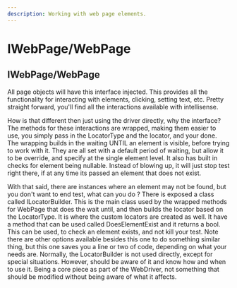 ```yaml
---
description: Working with web page elements.
---
```


# IWebPage/WebPage

## IWebPage/WebPage

All page objects will have this interface injected. This provides all the functionality for interacting with elements, clicking, setting text, etc. Pretty straight forward, you'll find all the interactions available with intellisense. 

How is that different then just using the driver directly, why the interface?  The methods for these interactions are wrapped, making them easier to use, you simply pass in the LocatorType and the locator, and your done. The wrapping builds in the waiting UNTIL an element is visible, before trying to work with it. They are all set with a default period of waiting, but allow it to be override, and specify at the single element level. It also has built in checks for element being nullable. Instead of blowing up, it will just stop test right there, if at any time its passed an element that does not exist.

With that said, there are instances where an element may not be found, but you don't want to end test, what can you do ? There is exposed a class called ILocatorBuilder. This is the main class used by the wrapped methods for WebPage that does the wait until, and then builds the locator based on the LocatorType. It is where the custom locators are created as well. It have a method that can be used called DoesElementExist and it returns a bool. This can be used, to check an element exists, and not kill your test. Note there are other options available besides this one to do something similar thing, but this one saves you a line or two of code, depending on what your needs are. Normally, the LocatorBuilder is not used directly, except for special situations. However, should be aware of it and know how and when to use it. Being a core piece as part of the WebDriver, not something that should be modified without being aware of what it affects.
